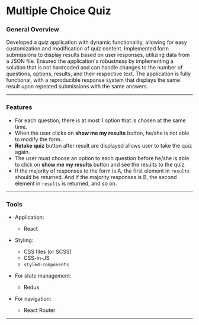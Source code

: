 # Multiple Choice Quiz

### General Overview
  Developed a quiz application with dynamic functionality, allowing for easy customization and modification of quiz content. Implemented form submissions to display results based on user responses, utilizing data from a JSON file. Ensured the application's robustness by implementing a solution that is not hardcoded and can handle changes to the number of questions, options, results, and their respective text. The application is fully functional, with a reproducible response system that displays the same result upon repeated submissions with the same answers.

---

### Features
- For each question, there is at most 1 option that is chosen at the same time.
- When the user clicks on **show me my results** button, he/she is not able to modify the form.
- **Retake quiz** button after result are displayed allows user to take the quiz again.
- The user must choose an option to each question before he/she is able to click on **show me my results** button and see the results to the quiz.
- If the majority of responses to the form is A, the first element in `results` should be returned. And if the majority responses is B, the second element in `results` is returned, and so on.

---

### Tools
- Application: 
  - React

- Styling:
  - CSS files (or SCSS)
  - CSS-in-JS
  - `styled-components`

- For state management:
  - Redux

- For navigation:
  - React Router
---

